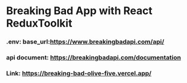 # Breaking Bad App with React ReduxToolkit

### .env: base_url:https://www.breakingbadapi.com/api/
### api document: https://breakingbadapi.com/documentation

### Link: https://breaking-bad-olive-five.vercel.app/



